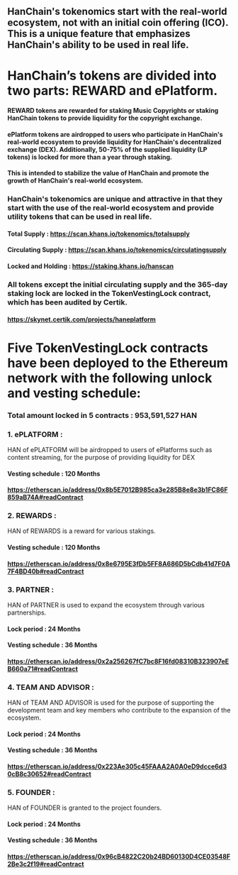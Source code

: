 ## HanChain's tokenomics start with the real-world ecosystem, not with an initial coin offering (ICO). This is a unique feature that emphasizes HanChain's ability to be used in real life.

# HanChain’s tokens are divided into two parts: REWARD and ePlatform.
#### REWARD tokens are rewarded for staking Music Copyrights or staking HanChain tokens to provide liquidity for the copyright exchange.
#### ePlatform tokens are airdropped to users who participate in HanChain's real-world ecosystem to provide liquidity for HanChain's decentralized exchange (DEX). Additionally, 50-75% of the supplied liquidity (LP tokens) is locked for more than a year through staking.
#### This is intended to stabilize the value of HanChain and promote the growth of HanChain's real-world ecosystem. 

### HanChain's tokenomics are unique and attractive in that they start with the use of the real-world ecosystem and provide utility tokens that can be used in real life.
#### Total Supply : https://scan.khans.io/tokenomics/totalsupply
#### Circulating Supply : https://scan.khans.io/tokenomics/circulatingsupply
#### Locked and Holding : https://staking.khans.io/hanscan

### All tokens except the initial circulating supply and the 365-day staking lock are locked in the TokenVestingLock contract, which has been audited by Certik.
#### https://skynet.certik.com/projects/haneplatform

# Five TokenVestingLock contracts have been deployed to the Ethereum network with the following unlock and vesting schedule:

### Total amount locked in 5 contracts : 953,591,527 HAN

### 1. ePLATFORM :
HAN of ePLATFORM will be airdropped to users of ePlatforms such as content streaming, for the purpose of providing liquidity for DEX
#### Vesting schedule : 120 Months
#### https://etherscan.io/address/0x8b5E7012B985ca3e285B8e8e3b1FC86F859aB74A#readContract

### 2. REWARDS :
HAN of REWARDS is a reward for various stakings.
#### Vesting schedule : 120 Months
#### https://etherscan.io/address/0x8e6795E3fDb5FF8A686D5bCdb41d7F0A7F4BD40b#readContract

### 3. PARTNER :
HAN of PARTNER is used to expand the ecosystem through various partnerships.
#### Lock period : 24 Months
#### Vesting schedule : 36 Months
#### https://etherscan.io/address/0x2a256267fC7bc8F16fd08310B323907eEB660a71#readContract

### 4. TEAM AND ADVISOR :
HAN of TEAM AND ADVISOR is used for the purpose of supporting the development team and key members who contribute to the expansion of the ecosystem.
#### Lock period : 24 Months
#### Vesting schedule : 36 Months
#### https://etherscan.io/address/0x223Ae305c45FAAA2A0A0eD9dcce6d30cB8c30652#readContract

### 5. FOUNDER :
HAN of FOUNDER is granted to the project founders.
#### Lock period : 24 Months
#### Vesting schedule : 36 Months
#### https://etherscan.io/address/0x96cB4822C20b24BD60130D4CE03548F2Be3c2f19#readContract
